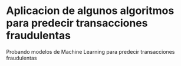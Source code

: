 # Aplicacion de algunos algoritmos para predecir transacciones fraudulentas

Probando modelos de Machine Learning para predecir transacciones fraudulentas

